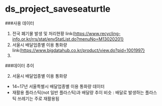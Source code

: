 # ds_project_saveseaturtle

###사용 데이터
1. 전국 폐기물 발생 및 처리현황 link{https://www.recycling-info.or.kr/rrs/stat/envStatList.do?menuNo=M13020201}
2. 서울시 배달업종별 이용 통화량 link{https://www.bigdatahub.co.kr/product/view.do?pid=1001997}
3. 

###데이터 추이

2. 서울시 배달업종별 이용 통화량
- 14~17년 서울특별시 배달업종별 이용 통화량 데이터
- 재활용 플라스틱(not 일반 플라스틱)과 배달량 추이 비슷 : 배달로 발생하는 플라스틱 쓰레기는 주로 재활용됨 
